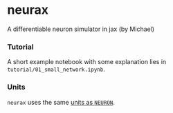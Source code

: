 # neurax
A differentiable neuron simulator in jax (by Michael)

### Tutorial

A short example notebook with some explanation lies in `tutorial/01_small_network.ipynb`.

### Units

`neurax` uses the same [units as `NEURON`](https://www.neuron.yale.edu/neuron/static/docs/units/unitchart.html).

